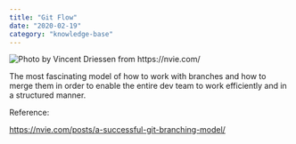 ```yaml
---
title: "Git Flow"
date: "2020-02-19"
category: "knowledge-base"
---
```


![](https://i.imgur.com/uOGLcr9.png "Photo by Vincent Driessen from https://nvie.com/")

The most fascinating model of how to work with branches and how to merge them in order to enable the entire dev team to work efficiently and in a structured manner.

Reference:

https://nvie.com/posts/a-successful-git-branching-model/
